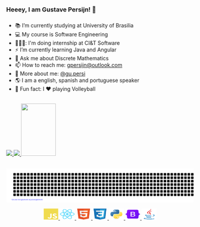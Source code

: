### Heeey, I am Gustave Persijn! 👋
###

- :books:	I’m currently studying at University of Brasilia   
- :computer: My course is Software Engineering 
- 🧑🏻‍💻: I'm doing internship at CI&T Software
- :zap: I’m currently learning Java and Angular                                          
- 💬 Ask me about Discrete Mathematics 
- 📫 How to reach me: gpersijn@outlook.com                             
- :camera_flash: More about me:  <a href="https://www.instagram.com/gu.persi/">@gu.persi</a> 
- :earth_americas: I am a english, spanish and portuguese speaker 
- :volleyball: Fun fact: I :hearts: playing Volleyball 
 
<br>
<div>
  <a href="https://github.com/gpersijn">
  <img height="145em" src="https://github-readme-stats.vercel.app/api?username=gpersijn&show_icons=true&theme=dark&include_all_commits=true&count_private=true">
  <img height="145em" display=inline-block src="https://github-readme-stats.vercel.app/api/top-langs/?username=gpersijn&layout=compact&langs_count=7&theme=dark"/>
  <img id="img-pc2" height="140" width="93em" src="https://media.giphy.com/media/jpbqqToAod3Ex7fbkn/giphy.gif?cid=ecf05e47dvbbnjq5gwotygasxyek4jseia0jzd87k2kln1x5&rid=giphy.gif&ct=s" alt="">
</div> 
 
<br>
 
![gitartwork](gitartwork.svg)

<p align="center"> 
  <img  height="30" width="40" src="https://raw.githubusercontent.com/devicons/devicon/master/icons/javascript/javascript-plain.svg">
  <img  height="30" width="40" src="https://raw.githubusercontent.com/devicons/devicon/master/icons/react/react-original.svg">
  <img  height="30" width="40" src="https://raw.githubusercontent.com/devicons/devicon/master/icons/html5/html5-original.svg">
  <img  height="30" width="40" src="https://raw.githubusercontent.com/devicons/devicon/master/icons/css3/css3-original.svg">
  <img  height="30" width="40" src="https://raw.githubusercontent.com/devicons/devicon/master/icons/python/python-original.svg">
  <img  height="30" width="40" src="https://raw.githubusercontent.com/devicons/devicon/master/icons/bootstrap/bootstrap-original.svg">
  <img  height="30" width="40" src="https://raw.githubusercontent.com/devicons/devicon/master/icons/java/java-original.svg">
</p>
